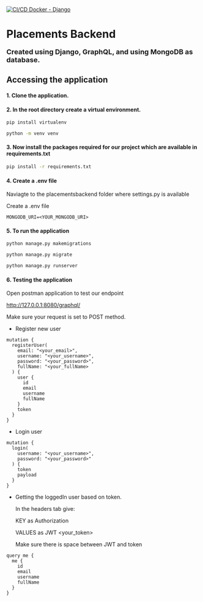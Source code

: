[![CI/CD Docker - Django](https://github.com/Jaay7/placementsbackend/actions/workflows/main.yml/badge.svg)](https://github.com/Jaay7/placementsbackend/actions/workflows/main.yml)

# Placements Backend

<b style="font-size:18px;">Created using Django, GraphQL, and using MongoDB as database.</b>

## Accessing the application

#### 1. Clone the application.

#### 2. In the root directory create a virtual environment.

```sh
pip install virtualenv
```
```sh
python -m venv venv
```

#### 3. Now install the packages required for our project which are available in requirements.txt

```sh
pip install -r requirements.txt
```

#### 4. Create a .env file 
Naviagte to the placementsbackend folder where settings.py is available

Create a .env file
```
MONGODB_URI=<YOUR_MONGODB_URI>
```

#### 5. To run the application

```sh
python manage.py makemigrations
```

```sh
python manage.py migrate
```

```sh
python manage.py runserver
```

#### 6. Testing the application

Open postman application to test our endpoint 

http://127.0.0.1:8080/graphql/

Make sure your request is set to POST method.

- Register new user

```
mutation {
  registerUser(
    email: "<your_email>",
    username: "<your_username>",
    password: "<your_password>",
    fullName: "<your_fullName>
  ) {
    user {
      id
      email
      username
      fullName
    }
    token
  }
}
```

- Login user

```
mutation {
  login(
    username: "<your_username>",
    password: "<your_password>"
  ) {
    token
    payload
  }
}
```

- Getting the loggedIn user based on token.
  
  In the headers tab give:
  
  KEY as Authorization

  VALUES as JWT <your_token>

  Make sure there is space between JWT and token
```
query me {
  me {
    id
    email
    username
    fullName
  }
}
```
